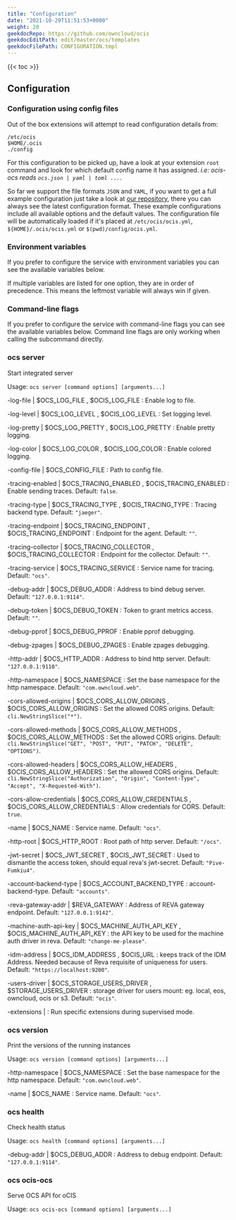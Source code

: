 ```yaml
---
title: "Configuration"
date: "2021-10-29T11:51:53+0000"
weight: 20
geekdocRepo: https://github.com/owncloud/ocis
geekdocEditPath: edit/master/ocs/templates
geekdocFilePath: CONFIGURATION.tmpl
---
```


{{< toc >}}

## Configuration

### Configuration using config files

Out of the box extensions will attempt to read configuration details from:

```console
/etc/ocis
$HOME/.ocis
./config
```

For this configuration to be picked up, have a look at your extension `root` command and look for which default config name it has assigned. *i.e: ocis-ocs reads `ocs.json | yaml | toml ...`*.

So far we support the file formats `JSON` and `YAML`, if you want to get a full example configuration just take a look at [our repository](https://github.com/owncloud/ocis/tree/master/ocs/config), there you can always see the latest configuration format. These example configurations include all available options and the default values. The configuration file will be automatically loaded if it's placed at `/etc/ocis/ocis.yml`, `${HOME}/.ocis/ocis.yml` or `$(pwd)/config/ocis.yml`.

### Environment variables

If you prefer to configure the service with environment variables you can see the available variables below.

If multiple variables are listed for one option, they are in order of precedence. This means the leftmost variable will always win if given.

### Command-line flags

If you prefer to configure the service with command-line flags you can see the available variables below. Command line flags are only working when calling the subcommand directly.

### ocs server

Start integrated server

Usage: `ocs server [command options] [arguments...]`



-log-file |  $OCS_LOG_FILE , $OCIS_LOG_FILE
: Enable log to file.


-log-level |  $OCS_LOG_LEVEL , $OCIS_LOG_LEVEL
: Set logging level.


-log-pretty |  $OCS_LOG_PRETTY , $OCIS_LOG_PRETTY
: Enable pretty logging.


-log-color |  $OCS_LOG_COLOR , $OCIS_LOG_COLOR
: Enable colored logging.


-config-file |  $OCS_CONFIG_FILE
: Path to config file.


-tracing-enabled |  $OCS_TRACING_ENABLED , $OCIS_TRACING_ENABLED
: Enable sending traces. Default: `false`.


-tracing-type |  $OCS_TRACING_TYPE , $OCIS_TRACING_TYPE
: Tracing backend type. Default: `"jaeger"`.


-tracing-endpoint |  $OCS_TRACING_ENDPOINT , $OCIS_TRACING_ENDPOINT
: Endpoint for the agent. Default: `""`.


-tracing-collector |  $OCS_TRACING_COLLECTOR , $OCIS_TRACING_COLLECTOR
: Endpoint for the collector. Default: `""`.


-tracing-service |  $OCS_TRACING_SERVICE
: Service name for tracing. Default: `"ocs"`.


-debug-addr |  $OCS_DEBUG_ADDR
: Address to bind debug server. Default: `"127.0.0.1:9114"`.


-debug-token |  $OCS_DEBUG_TOKEN
: Token to grant metrics access. Default: `""`.


-debug-pprof |  $OCS_DEBUG_PPROF
: Enable pprof debugging.


-debug-zpages |  $OCS_DEBUG_ZPAGES
: Enable zpages debugging.


-http-addr |  $OCS_HTTP_ADDR
: Address to bind http server. Default: `"127.0.0.1:9110"`.


-http-namespace |  $OCS_NAMESPACE
: Set the base namespace for the http namespace. Default: `"com.owncloud.web"`.


-cors-allowed-origins |  $OCS_CORS_ALLOW_ORIGINS , $OCIS_CORS_ALLOW_ORIGINS
: Set the allowed CORS origins. Default: `cli.NewStringSlice("*")`.


-cors-allowed-methods |  $OCS_CORS_ALLOW_METHODS , $OCIS_CORS_ALLOW_METHODS
: Set the allowed CORS origins. Default: `cli.NewStringSlice("GET", "POST", "PUT", "PATCH", "DELETE", "OPTIONS")`.


-cors-allowed-headers |  $OCS_CORS_ALLOW_HEADERS , $OCIS_CORS_ALLOW_HEADERS
: Set the allowed CORS origins. Default: `cli.NewStringSlice("Authorization", "Origin", "Content-Type", "Accept", "X-Requested-With")`.


-cors-allow-credentials |  $OCS_CORS_ALLOW_CREDENTIALS , $OCIS_CORS_ALLOW_CREDENTIALS
: Allow credentials for CORS. Default: `true`.


-name |  $OCS_NAME
: Service name. Default: `"ocs"`.


-http-root |  $OCS_HTTP_ROOT
: Root path of http server. Default: `"/ocs"`.


-jwt-secret |  $OCS_JWT_SECRET , $OCIS_JWT_SECRET
: Used to dismantle the access token, should equal reva's jwt-secret. Default: `"Pive-Fumkiu4"`.


-account-backend-type |  $OCS_ACCOUNT_BACKEND_TYPE
: account-backend-type. Default: `"accounts"`.


-reva-gateway-addr |  $REVA_GATEWAY
: Address of REVA gateway endpoint. Default: `"127.0.0.1:9142"`.


-machine-auth-api-key |  $OCS_MACHINE_AUTH_API_KEY , $OCIS_MACHINE_AUTH_API_KEY
: the API key to be used for the machine auth driver in reva. Default: `"change-me-please"`.


-idm-address |  $OCS_IDM_ADDRESS , $OCIS_URL
: keeps track of the IDM Address. Needed because of Reva requisite of uniqueness for users. Default: `"https://localhost:9200"`.


-users-driver |  $OCS_STORAGE_USERS_DRIVER , $STORAGE_USERS_DRIVER
: storage driver for users mount: eg. local, eos, owncloud, ocis or s3. Default: `"ocis"`.


-extensions | 
: Run specific extensions during supervised mode.



### ocs version

Print the versions of the running instances

Usage: `ocs version [command options] [arguments...]`
































-http-namespace |  $OCS_NAMESPACE
: Set the base namespace for the http namespace. Default: `"com.owncloud.web"`.


-name |  $OCS_NAME
: Service name. Default: `"ocs"`.

### ocs health

Check health status

Usage: `ocs health [command options] [arguments...]`


-debug-addr |  $OCS_DEBUG_ADDR
: Address to debug endpoint. Default: `"127.0.0.1:9114"`.
































### ocs ocis-ocs

Serve OCS API for oCIS

Usage: `ocs ocis-ocs [command options] [arguments...]`


































